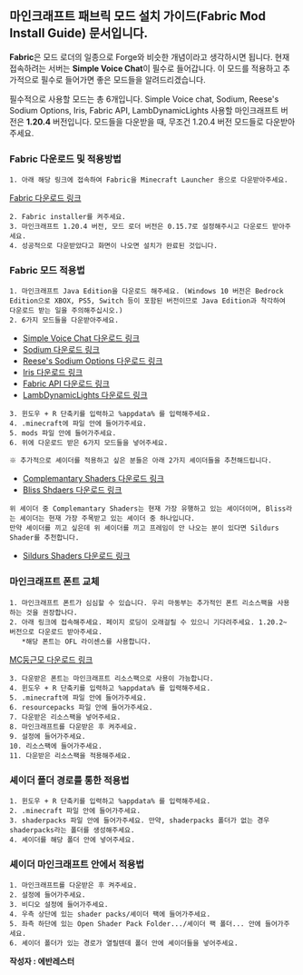## 마인크래프트 패브릭 모드 설치 가이드(Fabric Mod Install Guide) 문서입니다.

**Fabric**은 모드 로더의 일종으로 Forge와 비슷한 개념이라고 생각하시면 됩니다.
현재 접속하려는 서버는 **Simple Voice Chat**이 필수로 들어갑니다.
이 모드를 적용하고 추가적으로 필수로 들어가면 좋은 모드들을 알려드리겠습니다.

필수적으로 사용할 모드는 총 6개입니다. Simple Voice chat, Sodium, Reese's Sodium Options, Iris, Fabric API, LambDynamicLights
사용할 마인크래프트 버전은 **1.20.4** 버전입니다. 모드들을 다운받을 때, 무조건 1.20.4 버전 모드들로 다운받아주세요.



### Fabric 다운로드 및 적용방법
```
1. 아래 해당 링크에 접속하여 Fabric을 Minecraft Launcher 용으로 다운받아주세요.
```
[Fabric 다운로드 링크](https://fabricmc.net/use/installer/)
```
2. Fabric installer를 켜주세요.
3. 마인크래프트 1.20.4 버전, 모드 로더 버전은 0.15.7로 설정해주시고 다운로드 받아주세요.
4. 성공적으로 다운받았다고 화면이 나오면 설치가 완료된 것입니다.
```


### Fabric 모드 적용법
```
1. 마인크래프트 Java Edition을 다운로드 해주세요. (Windows 10 버전은 Bedrock Edition으로 XBOX, PS5, Switch 등이 포함된 버전이므로 Java Edition과 착각하여 다운로드 받는 일을 주의해주십시오.)
2. 6가지 모드들을 다운받아주세요.
```
- [Simple Voice Chat 다운로드 링크](https://cdn.modrinth.com/data/9eGKb6K1/versions/2OsfFUxE/voicechat-fabric-1.20.4-2.5.4.jar)
- [Sodium 다운로드 링크](https://cdn.modrinth.com/data/AANobbMI/versions/4GyXKCLd/sodium-fabric-0.5.8%2Bmc1.20.4.jar)
- [Reese's Sodium Options 다운로드 링크](https://cdn.modrinth.com/data/Bh37bMuy/versions/fkLiGoHs/reeses_sodium_options-1.7.2%2Bmc1.20.4-build.102.jar)
- [Iris 다운로드 링크](https://cdn.modrinth.com/data/YL57xq9U/versions/kGdJ11Rt/iris-mc1.20.4-1.6.17.jar)
- [Fabric API 다운로드 링크](https://cdn.modrinth.com/data/P7dR8mSH/versions/Ca6gRk94/fabric-api-0.96.3%2B1.20.4.jar)
- [LambDynamicLights 다운로드 링크](https://cdn.modrinth.com/data/yBW8D80W/versions/mrQ8ZiyU/lambdynamiclights-2.3.4%2B1.20.4.jar)
```
3. 윈도우 + R 단축키를 입력하고 %appdata% 를 입력해주세요.
4. .minecraft에 파일 안에 들어가주세요.
5. mods 파일 안에 들어가주세요.
6. 위에 다운로드 받은 6가지 모드들을 넣어주세요.
```

```
※ 추가적으로 셰이더를 적용하고 싶은 분들은 아래 2가지 셰이더들을 추천해드립니다.
```
- [Complemantary Shaders 다운로드 링크](https://www.curseforge.com/minecraft/shaders/complementary-unbound)
- [Bliss Shdaers 다운로드 링크](https://www.curseforge.com/minecraft/shaders/bliss-shader)
```
위 셰이더 중 Complemantary Shaders는 현재 가장 유행하고 있는 셰이더이며, Bliss라는 셰이더는 현재 가장 주목받고 있는 셰이더 중 하나입니다.
만약 셰이더를 끼고 싶은데 위 셰이더를 끼고 프레임이 안 나오는 분이 있다면 Sildurs Shader를 추천합니다.
```
- [Sildurs Shaders 다운로드 링크](https://www.curseforge.com/minecraft/shaders/sildurs-vibrant-shaders)

### 마인크래프트 폰트 교체
```
1. 마인크래프트 폰트가 심심할 수 있습니다. 우리 마동부는 추가적인 폰트 리소스팩을 사용하는 것을 권장합나다.
2. 아래 링크에 접속해주세요. 페이지 로딩이 오래걸릴 수 있으니 기다려주세요. 1.20.2~ 버전으로 다운로드 받아주세요.
   *해당 폰트는 OFL 라이센스를 사용합니다.
```
[MC둥근모 다운로드 링크](https://eatch.dev/mcfont/#/neodgm)
```
3. 다운받은 폰트는 마인크래프트 리소스팩으로 사용이 가능합니다.
4. 윈도우 + R 단축키를 입력하고 %appdata% 를 입력해주세요.
5. .minecraft에 파일 안에 들어가주세요.
6. resourcepacks 파일 안에 들어가주세요.
7. 다운받은 리소스팩을 넣어주세요.
8. 마인크래프트를 다운받은 후 켜주세요.
9. 설정에 들어가주세요.
10. 리소스팩에 들어가주세요.
11. 다운받은 리소스팩을 적용해주세요.
```


### 셰이더 폴더 경로를 통한 적용법
```
1. 윈도우 + R 단축키를 입력하고 %appdata% 를 입력해주세요.
2. .minecraft 파일 안에 들어가주세요.
3. shaderpacks 파일 안에 들어가주세요. 만약, shaderpacks 폴더가 없는 경우 shaderpacks라는 폴더를 생성해주세요.
4. 셰이더를 해당 폴더 안에 넣어주세요.
```


### 셰이더 마인크래프트 안에서 적용법
```
1. 마인크래프트를 다운받은 후 켜주세요.
2. 설정에 들어가주세요.
3. 비디오 설정에 들어가주세요.
4. 우측 상단에 있는 shader packs/셰이더 팩에 들어가주세요.
5. 좌측 하단에 있는 Open Shader Pack Folder.../셰이더 팩 폴더... 안에 들어가주세요.
6. 셰이더 폴더가 있는 경로가 열릴텐데 폴더 안에 셰이더들을 넣어주세요.
```


**작성자 : 에반레스터**
